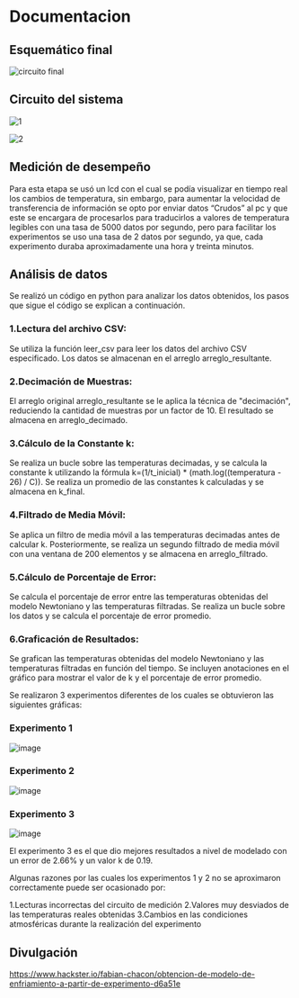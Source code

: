 # Documentacion
## Esquemático final
![circuito final](https://github.com/fabianchs/taller_instrul_lab4/assets/26722437/471e3ac4-8fee-4116-a4fd-ce971efce288)

## Circuito del sistema

![1](https://github.com/fabianchs/taller_instrul_lab4/assets/26722437/1d51dee5-63ba-40bf-97ad-572059a0d779)

![2](https://github.com/fabianchs/taller_instrul_lab4/assets/26722437/4e6c7639-5048-414a-a02b-6a5f3b0f284e)

## Medición de desempeño
Para esta etapa se usó un lcd con el cual se podía visualizar en tiempo real los cambios de temperatura, sin embargo, para aumentar la velocidad de transferencia de información se opto por enviar datos “Crudos” al pc y que este se encargara de procesarlos para traducirlos a valores de temperatura legibles con una tasa de 5000 datos por segundo, pero para facilitar los experimentos se uso una tasa de 2 datos por segundo, ya que, cada experimento duraba aproximadamente una hora y treinta minutos.

## Análisis de datos
Se realizó un código en python para analizar los datos obtenidos, los pasos que sigue el código se explican a continuación.

### 1.Lectura del archivo CSV:

Se utiliza la función leer_csv para leer los datos del archivo CSV especificado.
Los datos se almacenan en el arreglo arreglo_resultante.

### 2.Decimación de Muestras:

El arreglo original arreglo_resultante se le aplica la técnica de "decimación", reduciendo la cantidad de muestras por un factor de 10. El resultado se almacena en arreglo_decimado.

### 3.Cálculo de la Constante k:

Se realiza un bucle sobre las temperaturas decimadas, y se calcula la constante
k utilizando la fórmula k=(1/t_inicial) * (math.log((temperatura - 26) / C)).
Se realiza un promedio de las constantes k calculadas y se almacena en k_final.

### 4.Filtrado de Media Móvil:

Se aplica un filtro de media móvil a las temperaturas decimadas antes de calcular k.
Posteriormente, se realiza un segundo filtrado de media móvil con una ventana de 200 elementos y se almacena en arreglo_filtrado.

### 5.Cálculo de Porcentaje de Error:

Se calcula el porcentaje de error entre las temperaturas obtenidas del modelo Newtoniano y las temperaturas filtradas.
Se realiza un bucle sobre los datos y se calcula el porcentaje de error promedio.

### 6.Graficación de Resultados:
Se grafican las temperaturas obtenidas del modelo Newtoniano y las temperaturas filtradas en función del tiempo.
Se incluyen anotaciones en el gráfico para mostrar el valor de k y el porcentaje de error promedio.

Se realizaron 3 experimentos diferentes de los cuales se obtuvieron las siguientes gráficas:

### Experimento 1
![image](https://github.com/fabianchs/taller_instrul_lab4/assets/26722437/8fb36660-d962-404e-8b33-26ed71f19ad8)

### Experimento 2
![image](https://github.com/fabianchs/taller_instrul_lab4/assets/26722437/7cf7f1f6-3db2-49c7-bd4a-ba49ce1bff7e)

### Experimento 3
![image](https://github.com/fabianchs/taller_instrul_lab4/assets/26722437/1cab1872-4e9a-4a46-97c8-fba583e32262)

El experimento 3 es el que dio mejores resultados a nivel de modelado con un error de 2.66% y un valor k de 0.19.

Algunas razones por las cuales los experimentos 1 y 2 no se aproximaron correctamente puede ser ocasionado por:

1.Lecturas incorrectas del circuito de medición
2.Valores muy desviados de las temperaturas reales obtenidas
3.Cambios en las condiciones atmosféricas durante la realización del experimento

## Divulgación
https://www.hackster.io/fabian-chacon/obtencion-de-modelo-de-enfriamiento-a-partir-de-experimento-d6a51e

